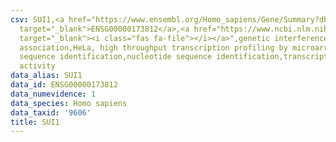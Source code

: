 ```yaml
---
csv: SUI1,<a href="https://www.ensembl.org/Homo_sapiens/Gene/Summary?db=core;g=ENSG00000173812"
  target="_blank">ENSG00000173812</a>,<a href="https://www.ncbi.nlm.nih.gov/pubmed/17216044"
  target="_blank"><i class="fas fa-file"></i></a>",genetic interference,functional
  association,HeLa, high throughput transcription profiling by microarray,nucleotide
  sequence identification,nucleotide sequence identification,transcriptional regulation,up-regulates
  activity
data_alias: SUI1
data_id: ENSG00000173812
data_numevidence: 1
data_species: Homo sapiens
data_taxid: '9606'
title: SUI1
---
```

